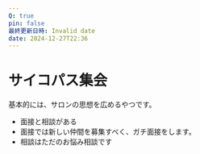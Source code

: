 ```yaml
---
Q: true
pin: false
最終更新日時: Invalid date
date: 2024-12-27T22:36
---
```

# サイコパス集会

基本的には、サロンの思想を広めるやつです。

- 面接と相談がある
- 面接では新しい仲間を募集すべく、ガチ面接をします。
- 相談はただのお悩み相談です